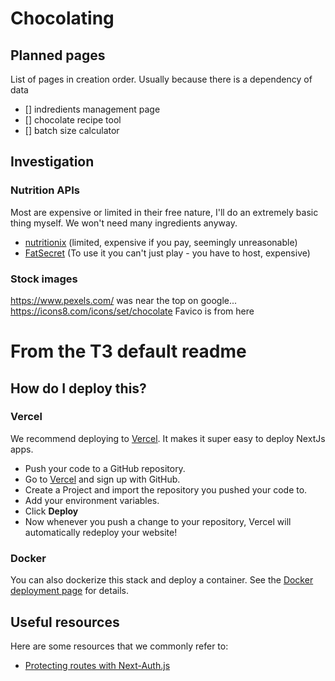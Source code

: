# Chocolating

## Planned pages

List of pages in creation order. Usually because there is a dependency of data

- [] indredients management page
- [] chocolate recipe tool
- [] batch size calculator

## Investigation

### Nutrition APIs

Most are expensive or limited in their free nature, I'll do an extremely basic thing myself. We won't need many ingredients anyway.

- [nutritionix](https://www.nutritionix.com/business/api) (limited, expensive if you pay, seemingly unreasonable)
- [FatSecret](https://platform.fatsecret.com/api/) (To use it you can't just play - you have to host, expensive)

### Stock images

https://www.pexels.com/ was near the top on google...
https://icons8.com/icons/set/chocolate Favico is from here

# From the T3 default readme

## How do I deploy this?

### Vercel

We recommend deploying to [Vercel](https://vercel.com/?utm_source=t3-oss&utm_campaign=oss). It makes it super easy to deploy NextJs apps.

- Push your code to a GitHub repository.
- Go to [Vercel](https://vercel.com/?utm_source=t3-oss&utm_campaign=oss) and sign up with GitHub.
- Create a Project and import the repository you pushed your code to.
- Add your environment variables.
- Click **Deploy**
- Now whenever you push a change to your repository, Vercel will automatically redeploy your website!

### Docker

You can also dockerize this stack and deploy a container. See the [Docker deployment page](https://create-t3-app-nu.vercel.app/en/deployment/docker) for details.

## Useful resources

Here are some resources that we commonly refer to:

- [Protecting routes with Next-Auth.js](https://next-auth.js.org/configuration/nextjs#unstable_getserversession)
